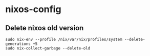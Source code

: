 # nixos-config

## Delete nixos old version
```shell
sudo nix-env --profile /nix/var/nix/profiles/system --delete-generations +5
sudo nix-collect-garbage --delete-old
```
